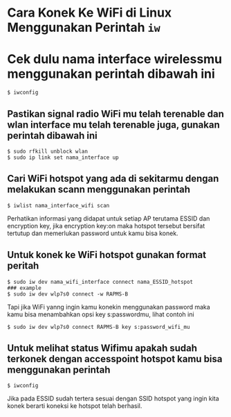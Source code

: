 # Cara Konek Ke WiFi di Linux Menggunakan Perintah `iw`


# Cek dulu nama interface wirelessmu menggunakan perintah dibawah ini
```
$ iwconfig
```

## Pastikan signal radio WiFi mu telah terenable dan wlan interface mu telah terenable juga, gunakan perintah dibawah ini
```
$ sudo rfkill unblock wlan
$ sudo ip link set nama_interface up
```

## Cari WiFi hotspot yang ada di sekitarmu dengan melakukan scann menggunakan perintah
```
$ iwlist nama_interface_wifi scan
```

Perhatikan informasi yang didapat untuk setiap AP terutama ESSID dan encryption key, jika  encryption key:on maka hotspot tersebut bersifat tertutup dan memerlukan password untuk kamu bisa konek.

## Untuk konek ke WiFi hotspot gunakan format peritah 
```
$ sudo iw dev nama_wifi_interface connect nama_ESSID_hotspot
### example
$ sudo iw dev wlp7s0 connect -w RAPMS-B
```
Tapi jika WiFi yanng ingin kamu konekin menggunakan password maka kamu bisa menambahkan opsi key s:passwordmu, lihat contoh ini
```
$ sudo iw dev wlp7s0 connect RAPMS-B key s:password_wifi_mu
```
## Untuk melihat status Wifimu apakah sudah terkonek dengan accesspoint hotspot kamu bisa menggunakan perintah 
```
$ iwconfig
```
Jika pada ESSID sudah tertera sesuai dengan SSID hotspot yang ingin kita konek berarti koneksi ke hotspot telah berhasil.
